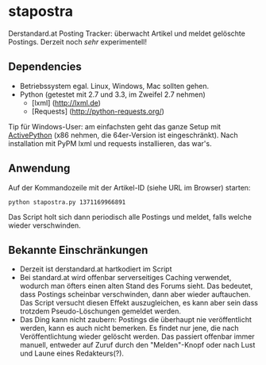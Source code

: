 stapostra
=========

Derstandard.at Posting Tracker: überwacht Artikel und meldet gelöschte Postings. Derzeit noch *sehr* experimentell!

Dependencies
------------

* Betriebssystem egal. Linux, Windows, Mac sollten gehen.
* Python (getestet mit 2.7 und 3.3, im Zweifel 2.7 nehmen)
    * [lxml] (http://lxml.de)
    * [Requests] (http://python-requests.org/)

Tip für Windows-User: am einfachsten geht das ganze Setup mit [ActivePython](http://www.activestate.com/activepython) (x86 nehmen, die 64er-Version ist eingeschränkt). Nach installation mit PyPM lxml und requests installieren, das war's.

Anwendung
---------

Auf der Kommandozeile mit der Artikel-ID (siehe URL im Browser) starten:

    python stapostra.py 1371169966891
    
Das Script holt sich dann periodisch alle Postings und meldet, falls welche wieder verschwinden.

Bekannte Einschränkungen
------------------------

* Derzeit ist derstandard.at hartkodiert im Script
* Bei standard.at wird offenbar serverseitiges Caching verwendet, wodurch man öfters einen alten Stand des Forums sieht. Das bedeutet, dass Postings scheinbar verschwinden, dann aber wieder auftauchen. Das Script versucht diesen Effekt auszugleichen, es kann aber sein dass trotzdem Pseudo-Löschungen gemeldet werden.
* Das Ding kann nicht zaubern: Postings die überhaupt nie veröffentlicht werden, kann es auch nicht bemerken. Es findet nur jene, die nach Veröffentlichtung wieder gelöscht werden. Das passiert offenbar immer manuell, entweder auf Zuruf durch den "Melden"-Knopf oder nach Lust und Laune eines Redakteurs(?). 
